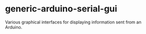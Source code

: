generic-arduino-serial-gui
==========================

Various graphical interfaces for displaying information sent from an Arduino.